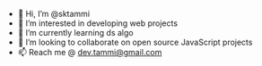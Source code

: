 - 👋 Hi, I’m @sktammi
- 👀 I’m interested in developing web projects
- 🌱 I’m currently learning ds algo
- 💞️ I’m looking to collaborate on open source JavaScript projects
- 📫 Reach me @ dev.tammi@gmail.com

<!---
sktammi/sktammi is a ✨ special ✨ repository because its `README.md` (this file) appears on your GitHub profile.
You can click the Preview link to take a look at your changes.
--->

